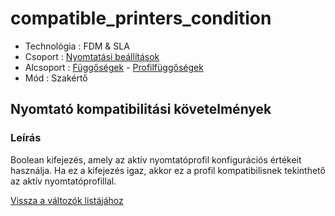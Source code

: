 # compatible\_printers\_condition

* Technológia : FDM & SLA
* Csoport : [Nyomtatási beállítások](../../konfig/print_settings.md)
* Alcsoport : [Függőségek](../../konfig/print_settings.md#fueggosegek) - [Profilfüggőségek](../../konfig/print_settings.md#profilfueggosegek)
* Mód : Szakértő

## Nyomtató kompatibilitási követelmények

### Leírás

Boolean kifejezés, amely az aktív nyomtatóprofil konfigurációs értékeit használja. Ha ez a kifejezés igaz, akkor ez a profil kompatibilisnek tekinthető az aktív nyomtatóprofillal.

[Vissza a változók listájához](./)

